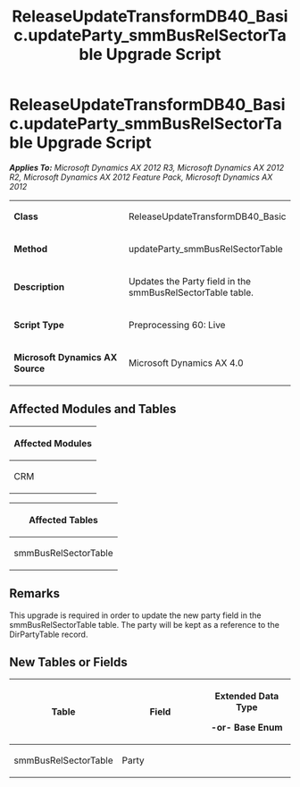 ﻿---
title: ReleaseUpdateTransformDB40_Basic.updateParty_smmBusRelSectorTable Upgrade Script
TOCTitle: ReleaseUpdateTransformDB40_Basic.updateParty_smmBusRelSectorTable Upgrade Script
ms:assetid: 9a216b59-8b82-ca1a-c7b3-aed550c7fa0b
ms:mtpsurl: https://msdn.microsoft.com/en-us/library/JJ686289(v=AX.60)
ms:contentKeyID: 49709992
ms.date: 05/18/2015
mtps_version: v=AX.60
---

# ReleaseUpdateTransformDB40\_Basic.updateParty\_smmBusRelSectorTable Upgrade Script 


_**Applies To:** Microsoft Dynamics AX 2012 R3, Microsoft Dynamics AX 2012 R2, Microsoft Dynamics AX 2012 Feature Pack, Microsoft Dynamics AX 2012_

<table>
<colgroup>
<col style="width: 50%" />
<col style="width: 50%" />
</colgroup>
<tbody>
<tr class="odd">
<td><p><strong>Class</strong></p></td>
<td><p>ReleaseUpdateTransformDB40_Basic</p></td>
</tr>
<tr class="even">
<td><p><strong>Method</strong></p></td>
<td><p>updateParty_smmBusRelSectorTable</p></td>
</tr>
<tr class="odd">
<td><p><strong>Description</strong></p></td>
<td><p>Updates the Party field in the smmBusRelSectorTable table.</p></td>
</tr>
<tr class="even">
<td><p><strong>Script Type</strong></p></td>
<td><p>Preprocessing 60: Live</p></td>
</tr>
<tr class="odd">
<td><p><strong>Microsoft Dynamics AX Source</strong></p></td>
<td><p>Microsoft Dynamics AX 4.0</p></td>
</tr>
</tbody>
</table>


## Affected Modules and Tables

<table>
<colgroup>
<col style="width: 100%" />
</colgroup>
<thead>
<tr class="header">
<th><p>Affected Modules</p></th>
</tr>
</thead>
<tbody>
<tr class="odd">
<td><p>CRM</p></td>
</tr>
</tbody>
</table>


<table>
<colgroup>
<col style="width: 100%" />
</colgroup>
<thead>
<tr class="header">
<th><p>Affected Tables</p></th>
</tr>
</thead>
<tbody>
<tr class="odd">
<td><p>smmBusRelSectorTable</p></td>
</tr>
</tbody>
</table>


## Remarks

This upgrade is required in order to update the new party field in the smmBusRelSectorTable table. The party will be kept as a reference to the DirPartyTable record.

## New Tables or Fields

<table>
<colgroup>
<col style="width: 33%" />
<col style="width: 33%" />
<col style="width: 33%" />
</colgroup>
<thead>
<tr class="header">
<th><p>Table</p></th>
<th><p>Field</p></th>
<th><p>Extended Data Type</p>
<p>-or- Base Enum</p></th>
</tr>
</thead>
<tbody>
<tr class="odd">
<td><p>smmBusRelSectorTable</p></td>
<td><p>Party</p></td>
<td><p></p></td>
</tr>
</tbody>
</table>

  


